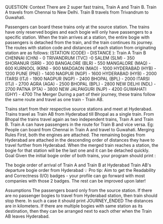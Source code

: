 QUESTION:
Context
 There are 2 super fast trains, Train A and Train B. Train A travels from Chennai to New Delhi. Train B travels from Trivandrum to Guwahati.
 

 Passengers can board these trains only at the source station. 
 The trains have only reserved bogies and each bogie will only have passengers to a specific station. 
 When the train arrives at a station, the entire bogie with passengers is detached from the train, and the train continues its journey. 
 The routes with station code and distances of each station from originating station are as follows: (STATION (CODE) - DISTANCE ): 
Train A	Train B
 CHENNAI (CHN) - 0	 TRIVANDRUM (TVC) -0
 SALEM (SLM) - 350	 SHORANUR (SRR) - 300
 BANGALORE (BLR) - 550	 MANGALORE (MAQ) - 600
 KURNOOL (KRN) - 900	 MADGAON (MAO) - 1000
 HYDERABAD (HYB) - 1200	 PUNE (PNE) - 1400
 NAGPUR (NGP) - 1600	 HYDERABAD (HYB) - 2000
 ITARSI (ITJ) - 1900	 NAGPUR (NGP) - 2400
 BHOPAL (BPL) - 2000	 ITARSI (ITJ) - 2700
 AGRA (AGA) - 2500	 BHOPAL (BPL) - 2800
 NEW DELHI (NDL) - 2700	 PATNA (PTA) - 3800
 	 NEW JALPAIGURI (NJP) - 4200
 	 GUWAHATI (GHY) - 4700
The Merger
 During a part of their journey, these trains follow the same route and travel as one train - Train AB. 
 

 Trains start from their respective source stations and meet at Hyderabad. 
 Trains travel as Train AB from Hyderabad till Bhopal as a single train. 
 From Bhopal the trains travel again as two independent trains, Train A and Train B. 
 Train A can have passengers in the route for Train B and vice versa.    Eg: People can board from Chennai in Train A and travel to Guwahati. 
Merging Rules
 First, both the engines are attached. 
 The remaining bogies from Hyderabad are attached in the descending order of distances they have to travel further from Hyderabad. 
 When the merged train reaches a station, the bogie for that station will be the last one and it can be detached quickly. 
Goal
 Given the initial bogie order of both trains, your program should print :
 

 The bogie order of arrival of Train A and Train B at Hyderabad 
 Train AB's departure bogie order from Hyderabad 
 💡 Pro tip: Aim to get the Readability and Correctness (I/O) badges - your profile can go forward with most companies with those 2 badges. The rest can be improved upon later! 

Assumptions
 The passengers board only from the source station. 
 If there are no passenger bogies to travel from Hyderabad station, then train should stop there. In such a case it should print JOURNEY_ENDED 
 The distances are in kilometers. 
 If there are multiple bogies with same station as its destination, then they can be arranged next to each other when the Train AB leaves Hyderabad. 



